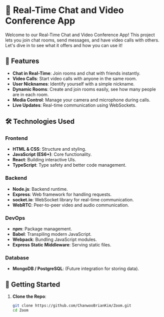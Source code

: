# 🚀 Real-Time Chat and Video Conference App

Welcome to our Real-Time Chat and Video Conference App! This project lets you join chat rooms, send messages, and have video calls with others. Let's dive in to see what it offers and how you can use it!

## 🌟 Features

- **Chat in Real-Time**: Join rooms and chat with friends instantly.
- **Video Calls**: Start video calls with anyone in the same room.
- **User Nicknames**: Identify yourself with a simple nickname.
- **Dynamic Rooms**: Create and join rooms easily, see how many people are in each room.
- **Media Control**: Manage your camera and microphone during calls.
- **Live Updates**: Real-time communication using WebSockets.

## 🛠️ Technologies Used

### Frontend

- **HTML & CSS**: Structure and styling.
- **JavaScript (ES6+)**: Core functionality.
- **React**: Building interactive UIs.
- **TypeScript**: Type safety and better code management.

### Backend

- **Node.js**: Backend runtime.
- **Express**: Web framework for handling requests.
- **socket.io**: WebSocket library for real-time communication.
- **WebRTC**: Peer-to-peer video and audio communication.

### DevOps

- **npm**: Package management.
- **Babel**: Transpiling modern JavaScript.
- **Webpack**: Bundling JavaScript modules.
- **Express Static Middleware**: Serving static files.

### Database

- **MongoDB / PostgreSQL**: (Future integration for storing data).

## 🚀 Getting Started

1. **Clone the Repo**:
   ```bash
   git clone https://github.com/ChanwooBrianKim/Zoom.git
   cd Zoom
